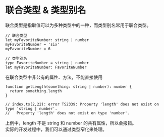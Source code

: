 # 联合类型 & 类型别名
联合类型是指取值可以为多种类型中的一种，而类型别名常用于联合类型。
```
// 联合类型
let myFavoriteNumber: string | number
myFavoriteNumber = 'six'
myFavoriteNumber = 6

// 类型别名
type FavoriteNumber = string | number
let myFavoriteNumber: FavoriteNumber
```
在联合类型中非公有的属性、方法，不能直接使用
```
function getLength(something: string | number): number {
  return something.length
}

// index.ts(2,22): error TS2339: Property 'length' does not exist on type 'string | number'.
//   Property 'length' does not exist on type 'number'.
```
上例中，length 不是 string 和 number 的共有属性，所以会报错。  
实际的开发过程中，我们可以通过类型窄化来处理。
